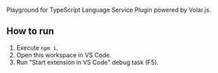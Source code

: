 Playground for TypeScript Language Service Plugin powered by Volar.js.

## How to run

1. Execute `npm i`.
1. Open this workspace in VS Code.
1. Run "Start extension in VS Code" debug task (F5).
